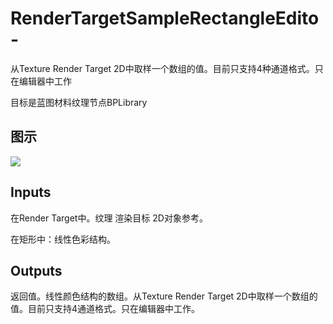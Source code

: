 # RenderTargetSampleRectangleEdito-

从Texture Render Target 2D中取样一个数组的值。目前只支持4种通道格式。只在编辑器中工作

目标是蓝图材料纹理节点BPLibrary

## 图示

![]($-20221218-20385133.png)

## Inputs

在Render Target中。纹理 渲染目标 2D对象参考。

在矩形中：线性色彩结构。  

## Outputs

返回值。线性颜色结构的数组。从Texture Render Target 2D中取样一个数组的值。目前只支持4通道格式。只在编辑器中工作。
